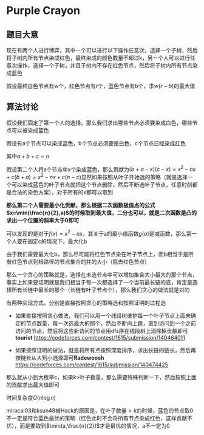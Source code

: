 # Purple Crayon

## 题目大意

现在有两个人进行博弈，其中一个可以进行以下操作任意次，选择一个子树，然后将子树内所有节点染成红色，最终染成的颜色数量不超过k，另一个人可以进行任意次操作，选择一个子树，并且子树内不存在红色节点，然后将子树内所有节点染成蓝色

假设最终白色节点有w个，红色节点有r个，蓝色节点有b个，求$w(r-b)$的最大值

## 算法讨论

假设我们固定了第一个人的选择，那么我们求出哪些节点必须要染成白色，哪些节点可以被染成蓝色

假设有a个节点可以染成蓝色，b个节点必须要是白色，c个节点已经染成红色

其中$a+b+c=n$

假设第二个人将a个节点中x个染成蓝色，那么贡献为$(b+a-x)(c-x)=x^2-nx+c(b+a)=x^2-nx+c(n-c)$显然如果按照从叶子开始选的策略（就是选择一个可以染成蓝色的叶子节点就把这个节点删除，然后不断选叶子节点，任意时刻都是合法的染色方案），对于所有的x都可以取到

**那么第二个人需要最小化贡献，那么根据二次函数极值点的公式$x=\min(\frac{n}{2},a)$的时候取到最大值，二分也可以，就是二次函数是凸的求出一个位置的斜率大于0即可**

可以发现的是对于$f(x)=x^2-nx$，其关于a的最小值函数$g(a)$是减函数，那么第一个人要在固定c的情况下，最大化b

由于我们需要最大化b，那么尽可能将红色节点染在叶子节点上，而b相当于是所有红色节点到根路径的节点集合的并的大小（除去红色节点）

那么一个贪心的策略就是，选择在未选节点中可以增加集合大小最大的那个节点，事实上如果要证明就是我们相当于每一次都选择了一个当前最长链的底，肯定是选择所有长链中最长的那个（长链有叶子节点个），那么我们贪心的做法就是对的

有两种实现方式，分别是直接按照贪心的策略选和按照证明的过程选

- 如果直接按照贪心做法，我们可以用一个线段树维护每一个叶子节点上面未确定的节点数量，每一次选最大的那个，然后不断向上跳，直到访问到一个之前访问的节点，然后将这些新访问的节点用dfs序在线段树上消除掉贡献即可 **tourist** https://codeforces.com/contest/1615/submission/140464011

- 如果按照证明的做法，就是将所有点按照深度排序，求出长链的链长，然后再按链长从大到小选择即可**Radewoosh** https://codeforces.com/contest/1615/submission/140474425

那么就从小到大枚举c，如果$k>$叶子数量，那么需要特殊判断一下，然后按照上面的贡献求出最大值即可

时间复杂度$O(n\log n)$

miracal03和ksun48被Hack的原因是，在叶子数量$>k$的时候，蓝色的节点取0不一定是符合蓝色最优的策略（红色此时不会将所有节点染成红色，这样贡献不优），而是要取到$\min(a,\frac{n}{2})$才是最优的情况，a不一定为0
